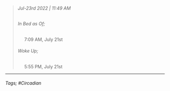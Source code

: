 >###### Jul-23rd 2022 | 11:49 AM
>###### In Bed as Of;
> $\quad$ 7:09 AM, July 21st
>###### Woke Up;
> $\quad$ 5:55 PM, July 21st
> <br>

--- 

###### Tags; #Circadian